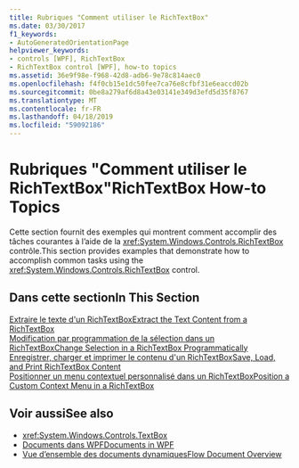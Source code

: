 ```yaml
---
title: Rubriques "Comment utiliser le RichTextBox"
ms.date: 03/30/2017
f1_keywords:
- AutoGeneratedOrientationPage
helpviewer_keywords:
- controls [WPF], RichTextBox
- RichTextBox control [WPF], how-to topics
ms.assetid: 36e9f98e-f968-42d8-adb6-9e78c814aec0
ms.openlocfilehash: f4f0cb15e1dc50fee7ca76e8cfbf31e6eaccd02b
ms.sourcegitcommit: 0be8a279af6d8a43e03141e349d3efd5d35f8767
ms.translationtype: MT
ms.contentlocale: fr-FR
ms.lasthandoff: 04/18/2019
ms.locfileid: "59092186"
---
```

# <a name="richtextbox-how-to-topics"></a><span data-ttu-id="48247-102">Rubriques "Comment utiliser le RichTextBox"</span><span class="sxs-lookup"><span data-stu-id="48247-102">RichTextBox How-to Topics</span></span>
<span data-ttu-id="48247-103">Cette section fournit des exemples qui montrent comment accomplir des tâches courantes à l’aide de la <xref:System.Windows.Controls.RichTextBox> contrôle.</span><span class="sxs-lookup"><span data-stu-id="48247-103">This section provides examples that demonstrate how to accomplish common tasks using the <xref:System.Windows.Controls.RichTextBox> control.</span></span>  
  
## <a name="in-this-section"></a><span data-ttu-id="48247-104">Dans cette section</span><span class="sxs-lookup"><span data-stu-id="48247-104">In This Section</span></span>  
 [<span data-ttu-id="48247-105">Extraire le texte d'un RichTextBox</span><span class="sxs-lookup"><span data-stu-id="48247-105">Extract the Text Content from a RichTextBox</span></span>](how-to-extract-the-text-content-from-a-richtextbox.md)  
 [<span data-ttu-id="48247-106">Modification par programmation de la sélection dans un RichTextBox</span><span class="sxs-lookup"><span data-stu-id="48247-106">Change Selection in a RichTextBox Programmatically</span></span>](change-selection-in-a-richtextbox-programmatically.md)  
 [<span data-ttu-id="48247-107">Enregistrer, charger et imprimer le contenu d'un RichTextBox</span><span class="sxs-lookup"><span data-stu-id="48247-107">Save, Load, and Print RichTextBox Content</span></span>](how-to-save-load-and-print-richtextbox-content.md)  
 [<span data-ttu-id="48247-108">Positionner un menu contextuel personnalisé dans un RichTextBox</span><span class="sxs-lookup"><span data-stu-id="48247-108">Position a Custom Context Menu in a RichTextBox</span></span>](how-to-position-a-custom-context-menu-in-a-richtextbox.md)  
  
## <a name="see-also"></a><span data-ttu-id="48247-109">Voir aussi</span><span class="sxs-lookup"><span data-stu-id="48247-109">See also</span></span>

- <xref:System.Windows.Controls.TextBox>
- [<span data-ttu-id="48247-110">Documents dans WPF</span><span class="sxs-lookup"><span data-stu-id="48247-110">Documents in WPF</span></span>](../advanced/documents-in-wpf.md)
- [<span data-ttu-id="48247-111">Vue d’ensemble des documents dynamiques</span><span class="sxs-lookup"><span data-stu-id="48247-111">Flow Document Overview</span></span>](../advanced/flow-document-overview.md)
